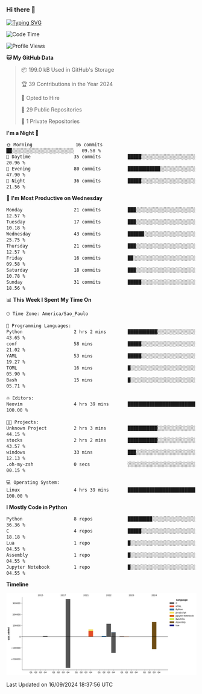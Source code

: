### Hi there 👋

<a href="https://git.io/typing-svg"><img src="https://readme-typing-svg.herokuapp.com?font=Fira+Code&duration=2000&pause=100&center=true&vCenter=true&multiline=true&width=720&height=175&lines=Gui's+are+a+lie%2C+they+are+just+front-ends+to+the+shell.;Through+the+shell%2C+I+gain+sudo.;Through+sudo%2C+I+gain+power.;Through+power%2C+I+gain+root.;Through+root%2C+my+chains+are+broken.;uid%3D0+shall+free+me...." alt="Typing SVG" /></a>


<!--START_SECTION:waka-->
![Code Time](http://img.shields.io/badge/Code%20Time-998%20hrs%202%20mins-blue)

![Profile Views](http://img.shields.io/badge/Profile%20Views-0-blue)

**🐱 My GitHub Data** 

> 📦 199.0 kB Used in GitHub's Storage 
 > 
> 🏆 39 Contributions in the Year 2024
 > 
> 💼 Opted to Hire
 > 
> 📜 29 Public Repositories 
 > 
> 🔑 1 Private Repositories 
 > 
**I'm a Night 🦉** 

```text
🌞 Morning                16 commits          ██░░░░░░░░░░░░░░░░░░░░░░░   09.58 % 
🌆 Daytime                35 commits          █████░░░░░░░░░░░░░░░░░░░░   20.96 % 
🌃 Evening                80 commits          ████████████░░░░░░░░░░░░░   47.90 % 
🌙 Night                  36 commits          █████░░░░░░░░░░░░░░░░░░░░   21.56 % 
```
📅 **I'm Most Productive on Wednesday** 

```text
Monday                   21 commits          ███░░░░░░░░░░░░░░░░░░░░░░   12.57 % 
Tuesday                  17 commits          ███░░░░░░░░░░░░░░░░░░░░░░   10.18 % 
Wednesday                43 commits          ██████░░░░░░░░░░░░░░░░░░░   25.75 % 
Thursday                 21 commits          ███░░░░░░░░░░░░░░░░░░░░░░   12.57 % 
Friday                   16 commits          ██░░░░░░░░░░░░░░░░░░░░░░░   09.58 % 
Saturday                 18 commits          ███░░░░░░░░░░░░░░░░░░░░░░   10.78 % 
Sunday                   31 commits          █████░░░░░░░░░░░░░░░░░░░░   18.56 % 
```


📊 **This Week I Spent My Time On** 

```text
🕑︎ Time Zone: America/Sao_Paulo

💬 Programming Languages: 
Python                   2 hrs 2 mins        ███████████░░░░░░░░░░░░░░   43.65 % 
conf                     58 mins             █████░░░░░░░░░░░░░░░░░░░░   21.02 % 
YAML                     53 mins             █████░░░░░░░░░░░░░░░░░░░░   19.27 % 
TOML                     16 mins             █░░░░░░░░░░░░░░░░░░░░░░░░   05.90 % 
Bash                     15 mins             █░░░░░░░░░░░░░░░░░░░░░░░░   05.71 % 

🔥 Editors: 
Neovim                   4 hrs 39 mins       █████████████████████████   100.00 % 

🐱‍💻 Projects: 
Unknown Project          2 hrs 3 mins        ███████████░░░░░░░░░░░░░░   44.15 % 
stocks                   2 hrs 2 mins        ███████████░░░░░░░░░░░░░░   43.57 % 
windows                  33 mins             ███░░░░░░░░░░░░░░░░░░░░░░   12.13 % 
.oh-my-zsh               0 secs              ░░░░░░░░░░░░░░░░░░░░░░░░░   00.15 % 

💻 Operating System: 
Linux                    4 hrs 39 mins       █████████████████████████   100.00 % 
```

**I Mostly Code in Python** 

```text
Python                   8 repos             █████████░░░░░░░░░░░░░░░░   36.36 % 
C                        4 repos             █████░░░░░░░░░░░░░░░░░░░░   18.18 % 
Lua                      1 repo              █░░░░░░░░░░░░░░░░░░░░░░░░   04.55 % 
Assembly                 1 repo              █░░░░░░░░░░░░░░░░░░░░░░░░   04.55 % 
Jupyter Notebook         1 repo              █░░░░░░░░░░░░░░░░░░░░░░░░   04.55 % 
```



**Timeline**

![Lines of Code chart](https://raw.githubusercontent.com/Gedankenn/Gedankenn/main/assets/bar_graph.png)


 Last Updated on 16/09/2024 18:37:56 UTC
<!--END_SECTION:waka-->
